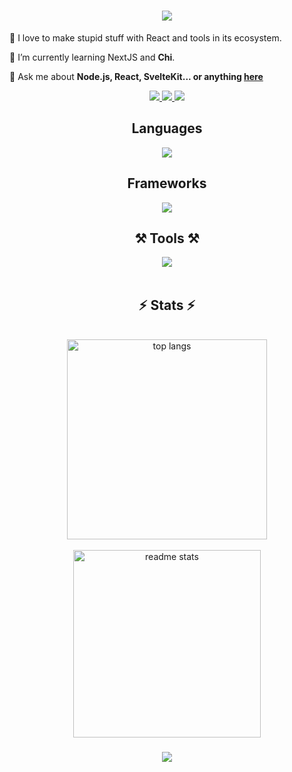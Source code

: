 <h1 align="center">
    <img src="https://readme-typing-svg.herokuapp.com/?font=Righteous&size=35&center=true&vCenter=true&width=500&height=70&duration=4000&lines=Hi+There!+👋;;" />
</h1>
<div align="left">
    
 🌱 I love to make stupid stuff with React and tools in its ecosystem.
    
 🔭 I’m currently learning NextJS and **Chi**.
    
💬 Ask me about **Node.js, React, SvelteKit... or anything [here](https://github.com/Prashant20nov2003/Prashant20nov2003/issues)**

 </div>
 <div align="center"> 
 <a href="mailto:prashanttbhardwajj@gmail.com">
    <img src="https://img.shields.io/badge/Gmail-333333?style=for-the-badge&logo=gmail&logoColor=red" />
  </a>
  <a href="https://www.linkedin.com/in/prashant-bhardwaj-872975250/" target="_blank">
    <img src="https://img.shields.io/badge/LinkedIn-0077B5?style=for-the-badge&logo=linkedin&logoColor=white" target="_blank" />
  </a>
      <a>
          <a href="https://twitter.com/BigSamosa20" target="_blank">
               <img src="https://img.shields.io/badge/Twitter-1DA1F2?style=for-the-badge&logo=twitter&logoColor=white" target="_blank" />
     </a>
    


<h2 align="center">Languages</h2>

<div align="center">
    <img src="https://skillicons.dev/icons?i=go,javascript,typescript,nodejs,java,python,graphql" />
<br/>

<h2 align="center"> Frameworks </h2>
 <div align="center">
    <img src="https://skillicons.dev/icons?i=react,nextjs,svelte,tailwind,expressjs,nestjs,laravel" />
<br/>
   <h2 align="center">⚒️ Tools ⚒️</h2>
 <div align="center">
    <img src="https://skillicons.dev/icons?i=prisma,docker,githubactions,jenkins,nginx,ansible,redis" />
<br/>
</div>
<br/>

<h2 align="center">⚡ Stats ⚡</h2>
<br>
  <img width=320 align="center" src="https://github-readme-stats-salesp07.vercel.app/api/top-langs/?username=Prashant20nov2003&hide=HTML&langs_count=8&layout=compact&theme=react&border_radius=10&size_weight=0.5&count_weight=0.5&exclude_repo=github-readme-stats" alt="top langs" />
   <br>
   <br>
  <div align= center>
  <img width=300 src="https://github-readme-stats-salesp07.vercel.app/api?username=Prashant20nov2003&count_private=true&show_icons=true&theme=react&rank_icon=github&border_radius=10" alt="readme stats" />
  
</div>

<h3 align="center">
    <img src="https://readme-typing-svg.herokuapp.com/?font=Righteous&size=25&center=true&vCenter=true&width=500&height=70&duration=4000&lines=Thanks+for+visiting!+✌️;+Shoot+me+a+message+on+Linkedin!;I'm+always+down+to+collab+:)">
</h3>

<br/>
